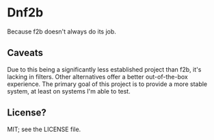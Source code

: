 # Dnf2b

Because f2b doesn't always do its job.

## Caveats

Due to this being a significantly less established project than f2b, it's lacking in filters. Other alternatives offer a better out-of-the-box experience. The primary goal of this project is to provide a more stable system, at least on systems I'm able to test.


## License?

MIT; see the LICENSE file.
